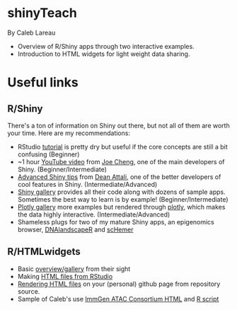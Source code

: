 # shinyTeach
By Caleb Lareau

- Overview of R/Shiny apps through two interactive examples. 
- Introduction to HTML widgets for light weight data sharing.

# Useful links

## R/Shiny
There's a ton of information on Shiny out there, but not all of them are worth your time. Here are my recommendations:
- RStudio [tutorial](http://shiny.rstudio.com/tutorial/lesson1/) is pretty dry but useful if the core concepts are still a bit confusing (Beginner)
- ~1 hour [YouTube video](https://www.youtube.com/watch?v=Ido56dwDTg8) from [Joe Cheng](https://github.com/jcheng5), one of the main developers of Shiny. (Beginner/Intermediate)
- [Advanced Shiny tips](http://deanattali.com/blog/advanced-shiny-tips/) from [Dean Attali](http://deanattali.com/aboutme/), one of the better developers of cool features in Shiny. (Intermediate/Advanced)
- [Shiny gallery](http://shiny.rstudio.com/gallery/) provides all their code along with dozens of sample apps. Sometimes the best way to learn is by example! (Beginner/Intermediate)
- [Plotly gallery](https://plot.ly/r/shiny-gallery/) more examples but rendered through [plotly](https://plot.ly/), which makes the data highly interactive. (Intermediate/Advanced)
- Shameless plugs for two of my mature Shiny apps, an epigenomics browser, [DNAlandscapeR](http://dnalandscaper.aryeelab.org) and [scHemer](https://caleblareau.shinyapps.io/scHemer/)

## R/HTMLwidgets
- Basic [overview/gallery](http://www.htmlwidgets.org/) from their sight
- Making [HTML files from RStudio](https://support.rstudio.com/hc/en-us/articles/200552276-Creating-Notebooks-from-R-Scripts)
- [Rendering HTML files](http://stackoverflow.com/questions/8446218/how-to-see-an-html-page-on-github-as-a-normal-rendered-html-page-to-see-preview) on your (personal) github page from repository source. 
- Sample of Caleb's use [ImmGen ATAC Consortium HTML](https://github.com/buenrostrolab/ImmGen/blob/master/code/ImmGen_chromVar_04Oct.html) and [R script](https://github.com/buenrostrolab/ImmGen/blob/master/code/Immgen_chromVar.R)


